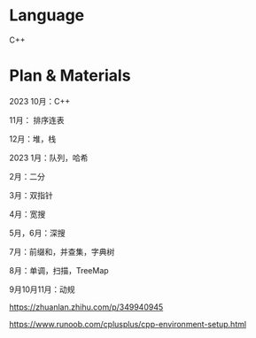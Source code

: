 # Language

C++

# Plan & Materials

2023 10月：C++

11月： 排序连表

12月：堆，栈

2023 1月：队列，哈希

2月：二分

3月：双指针

4月：宽搜

5月，6月：深搜

7月：前缀和，并查集，字典树

8月：单调，扫描，TreeMap

9月10月11月：动规

https://zhuanlan.zhihu.com/p/349940945

https://www.runoob.com/cplusplus/cpp-environment-setup.html
